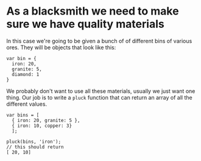 # As a blacksmith we need to make sure we have quality materials
In this case we're going to be given a bunch of of different bins of various ores. They will be objects that look like this:

```
var bin = {
  iron: 20,
  granite: 5,
  diamond: 1
}
```
We probably don't want to use all these materials, usually we just want one thing.
Our job is to write a `pluck` function that can return an array of all the different values.

```
var bins = [
  { iron: 20, granite: 5 }, 
  { iron: 10, copper: 3}
  ];

pluck(bins, 'iron');
// this should return
[ 20, 10]

```


